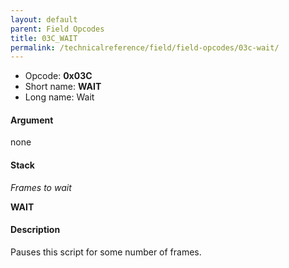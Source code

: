 ```yaml
---
layout: default
parent: Field Opcodes
title: 03C_WAIT
permalink: /technicalreference/field/field-opcodes/03c-wait/
---
```


-   Opcode: **0x03C**
-   Short name: **WAIT**
-   Long name: Wait

#### Argument

none

#### Stack

  
*Frames to wait*

**WAIT**

#### Description

Pauses this script for some number of frames.
